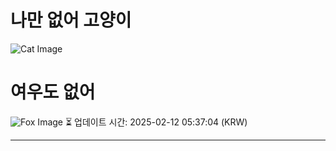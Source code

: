 
# 나만 없어 고양이

![Cat Image](https://cdn2.thecatapi.com/images/a9l.jpg)

# 여우도 없어
![Fox Image](https://randomfox.ca/images/103.jpg)
⏳ 업데이트 시간: 2025-02-12 05:37:04 (KRW)

---
